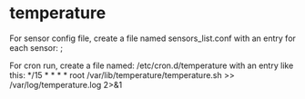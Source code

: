 # temperature

For sensor config file, create a file named
sensors_list.conf
with an entry for each sensor:
<BT MAC Address>;<Zabbix host name>

For cron run, create a file named:
/etc/cron.d/temperature
with an entry like this:
*/15 * * * * root /var/lib/temperature/temperature.sh >> /var/log/temperature.log 2>&1
